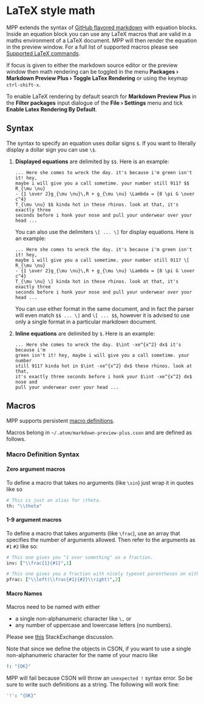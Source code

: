# LaTeX style math

MPP extends the syntax of [GitHub flavored markdown][gfm] with equation blocks.
Inside an equation block you can use any LaTeX macros that are valid in a maths
environment of a LaTeX document. MPP will then render the equation in the
preview window. For a full list of supported macros please see 
[Supported LaTeX commands][macro-support].

If focus is given to either the markdown source
editor or the preview window then math rendering can be toggled in the menu
**Packages &rsaquo; Markdown Preview Plus &rsaquo; Toggle LaTex Rendering** or
using the keymap `ctrl-shift-x`.

To enable LaTeX rendering by default search for **Markdown Preview Plus** in the
**Filter packages** input dialogue of the **File &rsaquo; Settings** menu and
tick **Enable Latex Rendering By Default**.

## Syntax

The syntax to specify an equation uses dollar signs `$`. If you want to
literally display a dollar sign you can use `\$`.

1.  **Displayed equations** are delimited by `$$`. Here is an example:

    ````
    ... Here she comes to wreck the day. it's because i'm green isn't it! hey,
    maybe i will give you a call sometime. your number still 911? $$ R_{\mu \nu}
    - {1 \over 2}g_{\mu \nu}\,R + g_{\mu \nu} \Lambda = {8 \pi G \over c^4}
    T_{\mu \nu} $$ kinda hot in these rhinos. look at that, it's exactly three
    seconds before i honk your nose and pull your underwear over your head ...
    ````

    You can also use the delimiters `\[ ... \]` for display equations. Here is
    an example:

    ````
    ... Here she comes to wreck the day. it's because i'm green isn't it! hey,
    maybe i will give you a call sometime. your number still 911? \[ R_{\mu \nu}
    - {1 \over 2}g_{\mu \nu}\,R + g_{\mu \nu} \Lambda = {8 \pi G \over c^4}
    T_{\mu \nu} \] kinda hot in these rhinos. look at that, it's exactly three
    seconds before i honk your nose and pull your underwear over your head ...
    ````

    You can use either format in the same document, and in fact the parser will
    even match `$$ ... \]` and `\[ ... $$`, however it is advised to use only a
    single format in a particular markdown document.

2.  **Inline equations** are delimited by `$`. Here is an example:

    ````
    ... Here she comes to wreck the day. $\int -xe^{x^2} dx$ it's because i'm
    green isn't it! hey, maybe i will give you a call sometime. your number
    still 911? kinda hot in $\int -xe^{x^2} dx$ these rhinos. look at that,
    it's exactly three seconds before i honk your $\int -xe^{x^2} dx$ nose and
    pull your underwear over your head ...
    ````

## Macros

MPP supports persistent [macro definitions](http://docs.mathjax.org/en/latest/tex.html#defining-tex-macros).

Macros belong in `~/.atom/markdown-preview-plus.cson` and are defined as follows.

### Macro Definition Syntax

#### Zero argument macros

To define a macro that takes no arguments (like `\sin`) just wrap it in quotes like so
```cson
# This is just an alias for \theta.
th: "\\theta"
```

#### 1-9 argument macros

To define a macro that takes arguments (like `\frac`), use an array that specifies
the number of arguments allowed. Then refer to the arguments as `#1` `#2` like so:
```cson
# This one gives you "1 over something" as a fraction.
inv: ["\\frac{1}{#1}",1]

# This one gives you a fraction with nicely typeset parentheses on either side.
pfrac: ["\\left(\\frac{#1}{#2}\\right)",2]
```

#### Macro Names

Macros need to be named with either
  * a single non-alphanumeric character like `\,` or
  * any number of uppercase and lowercase letters (no numbers).

Please see [this](http://tex.stackexchange.com/questions/66666/command-macro-name-cannot-include-numbers-and-symbols)
StackExchange discussion.

Note that since we define the objects in CSON, if you want to use a single non-alphanumeric
character for the name of your macro like

```cson
!: "{OK}"
```

MPP will fail because CSON will throw an `unexpected !` syntax error. So be sure to write such definitions as a string. The following will work fine:

```cson
'!': "{OK}"
```    
    
[gfm]: https://help.github.com/articles/github-flavored-markdown/
[macro-support]: http://docs.mathjax.org/en/latest/tex.html#supported-latex-commands
